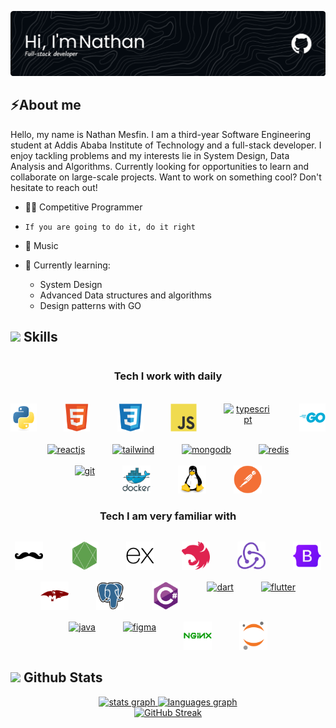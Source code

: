<!-- <div> 
  <h1 align="center" style="padding: 0 0 0 40px; font-size: 40px;">
    <b>Hi, I'm Nathan</b>
  </h1>
</div> -->

![Header](./assets/main-banner.png)

<div>
  <h2>⚡About me </h2>
  Hello, my name is Nathan Mesfin. I am a third-year Software Engineering student at Addis Ababa Institute of Technology and a full-stack developer. I enjoy tackling problems and my interests lie in System Design, Data Analysis and Algorithms. Currently looking for opportunities to learn and collaborate on large-scale projects. Want to work on something cool? Don't hesitate to reach out! 
  
  <br>

  - 👨‍💻 Competitive Programmer

  - `If you are going to do it, do it right`

  - 🎵 Music

  - 🌱 Currently learning:
    - System Design
    - Advanced Data structures and algorithms
    - Design patterns with GO

</div>

## <img src="https://media2.giphy.com/media/QssGEmpkyEOhBCb7e1/giphy.gif?cid=ecf05e47a0n3gi1bfqntqmob8g9aid1oyj2wr3ds3mg700bl&rid=giphy.gif" width ="25"><b>  Skills</b>

<div style="display: flex; flex-direction: column; gap: 17px;">
  <h3 style="text-align: center;" align="center">Tech I work with daily</h3>
  <!-- programming languages -->
  <div align="center" style="display: flex; gap: 16px; justify-content: center;">
    <a href="https://www.python.org" target="_blank" rel="noreferrer">
      <img
        src="https://raw.githubusercontent.com/devicons/devicon/master/icons/python/python-original.svg"
        alt="python"
        width="45"
        height="45"
      />
    </a>
    &nbsp;
    &nbsp;
    <a href="https://html.spec.whatwg.org/multipage/" target="_blank" rel="noreferrer">
      <img
        src="https://raw.githubusercontent.com/devicons/devicon/master/icons/html5/html5-original.svg"
        alt="html"
        width="45"
        height="45"
      />
    </a>
    &nbsp;
    &nbsp;
    <a href="https://developer.mozilla.org/en-US/docs/Web/CSS" target="_blank" rel="noreferrer">
      <img
        src="https://raw.githubusercontent.com/devicons/devicon/master/icons/css3/css3-original.svg"
        alt="css"
        width="45"
        height="45"
      />
    </a>
    &nbsp;
    &nbsp;
    <a href="https://developer.mozilla.org/en-US/docs/Web/JavaScript" target="_blank" rel="noreferrer">
      <img
        src="https://raw.githubusercontent.com/devicons/devicon/master/icons/javascript/javascript-original.svg"
        alt="javascript"
        width="45"
        height="45"
      />
    </a>
    &nbsp;
    &nbsp;
    <a href="https://typescriptlang.org">
      <img
        src="https://upload.wikimedia.org/wikipedia/commons/thumb/4/4c/Typescript_logo_2020.svg/1200px-Typescript_logo_2020.svg.png"
        alt="typescript"
        width="45"
        height="45"
      />
    </a>
    &nbsp;
    &nbsp;
    <a href="https://golang.org/" target="_blank" rel="noreferrer">
      <img
        src="https://raw.githubusercontent.com/devicons/devicon/master/icons/go/go-original-wordmark.svg"
        alt="golang"
        width="45"
        height="45"
      />
    </a>
  </div>
  <!-- frameworks -->
  <div align="center" style="display: flex; gap: 16px; justify-content: center;">
    <a href="https://react.dev/" target="_blank" rel="noreferrer">
      <img
        src="https://www.vectorlogo.zone/logos/reactjs/reactjs-icon.svg"
        alt="reactjs"
        width="45"
        height="45"
      />
    </a>
    &nbsp;
    &nbsp;
    <a href="https://tailwindcss.com/" target="_blank" rel="noreferrer">
      <img
        src="https://www.vectorlogo.zone/logos/tailwindcss/tailwindcss-icon.svg"
        alt="tailwind"
        width="45"
        height="45"
      />
    </a>
    &nbsp;
    &nbsp;
    <a href="https://mongodb.com">
      <img
        src="https://www.vectorlogo.zone/logos/mongodb/mongodb-icon.svg"
        alt="mongodb"
        width="45"
        height="45"
      />
    </a>
    &nbsp;
    &nbsp;
    <a href="https://redis.com">
      <img
        src="https://www.vectorlogo.zone/logos/redis/redis-icon.svg"
        alt="redis"
        width="45"
        height="45"
      />
    </a>
  </div>
  <!-- tools -->
  <div align="center" style="display: flex; gap: 16px; justify-content: center;">
    <a href="https://git-scm.com/" target="_blank" rel="noreferrer">
      <img
        src="https://www.vectorlogo.zone/logos/git-scm/git-scm-icon.svg"
        alt="git"
        width="45"
        height="45"
      />
    </a>
    &nbsp;
    &nbsp;
    <a href="https://www.docker.com/" target="_blank" rel="noreferrer">
      <img
        src="https://raw.githubusercontent.com/devicons/devicon/master/icons/docker/docker-original-wordmark.svg"
        alt="docker"
        width="45"
        height="45"
      />
    </a>
    &nbsp;
    &nbsp;
    <a href="https://www.linux.org/" target="_blank" rel="noreferrer">
      <img
        src="https://raw.githubusercontent.com/devicons/devicon/master/icons/linux/linux-original.svg"
        alt="linux"
        width="45"
        height="45"
      />
    </a>
    &nbsp;
    &nbsp;
    <a href="https://www.postman.com/" target="_blank" rel="noreferrer">
      <img
        src="https://raw.githubusercontent.com/devicons/devicon/master/icons/postman/postman-original.svg"
        alt="postman"
        width="45"
        height="45"
      />
    </a>
  </div>
</div>


<div align="center" style="display: flex; flex-direction: column; gap: 15px;">
  <h3 style="text-align: center;">Tech I am very familiar with</h3>
  <div align="center" style="display: flex; gap: 16px; justify-content: center; flex-wrap: wrap;">
    <a href="https://handlebarsjs.com/">
        <img
          src="https://raw.githubusercontent.com/devicons/devicon/master/icons/handlebars/handlebars-original.svg"
          alt="handlebars"
          width="45"
          height="45"
        />
    </a>
    &nbsp;
    &nbsp;
    <a href="https://nodejs.org">
      <img
        src="https://raw.githubusercontent.com/devicons/devicon/master/icons/nodejs/nodejs-plain.svg"
        alt="nodejs"
        width="45"
        height="45"
      />
    </a>
    &nbsp;
    &nbsp;
    <a href="https://expressjs.com">
      <img
        src="https://raw.githubusercontent.com/devicons/devicon/master/icons/express/express-original.svg"
        alt="expressjs"
        width="45"
        height="45"
      />
    </a>
    &nbsp;
    &nbsp;
    <a href="https://nestjs.com">
      <img
        src="https://raw.githubusercontent.com/devicons/devicon/master/icons/nestjs/nestjs-original.svg"
        alt="nestjs"
        width="45"
        height="45"
      />
    </a>
    &nbsp;
    &nbsp;
    <a href="https://redux.js.org/">
      <img
        src="https://raw.githubusercontent.com/devicons/devicon/master/icons/redux/redux-original.svg"
        alt="redux"
        width="45"
        height="45"
      />
    </a>
    &nbsp;
    &nbsp;
    <a href="https://getbootstrap.com/">
      <img
        src="https://raw.githubusercontent.com/devicons/devicon/master/icons/bootstrap/bootstrap-original.svg"
        alt="bootstrap"
        width="45"
        height="45"
      />
    </a>
    &nbsp;
    &nbsp;
    <a href="https://mongoosejs.com">
      <img
        src="https://raw.githubusercontent.com/devicons/devicon/master/icons/mongoose/mongoose-original.svg"
        alt="mongoose"
        width="45"
        height="45"
      />
    </a>
    &nbsp;
    &nbsp;
    <a href="https://postgresql.com">
      <img
        src="https://raw.githubusercontent.com/devicons/devicon/master/icons/postgresql/postgresql-original.svg"
        alt="postgresql"
        width="45"
        height="45"
      />
    </a>
    &nbsp;
    &nbsp;
    <a href="https://learn.microsoft.com/en-us/dotnet/csharp/" target="_blank" rel="noreferrer">
      <img
        src="https://raw.githubusercontent.com/devicons/devicon/master/icons/csharp/csharp-original.svg"
        alt="csharp"
        width="45"
        height="45"
      />
    </a>
    &nbsp;
    &nbsp;
    <a href="https://dart.dev/" target="_blank" rel="noreferrer">
      <img
        src="https://www.vectorlogo.zone/logos/dartlang/dartlang-icon.svg"
        alt="dart"
        width="45"
        height="45"
      />
    </a>
    &nbsp;
    &nbsp;
    <a href="https://flutter.dev/" target="_blank" rel="noreferrer">
      <img
        src="https://www.vectorlogo.zone/logos/flutterio/flutterio-icon.svg"
        alt="flutter"
        width="45"
        height="45"
      />
    </a>
    &nbsp;
    &nbsp;
    <a href="https://java.com/" target="_blank" rel="noreferrer">
      <img
        src="https://www.vectorlogo.zone/logos/java/java-icon.svg"
        alt="java"
        width="45"
        height="45"
      />
    </a>
    &nbsp;
    &nbsp;
    <a href="https://www.w3schools.com/css/" target="_blank" rel="noreferrer">
      <img
        src="https://www.vectorlogo.zone/logos/figma/figma-icon.svg"
        alt="figma"
        width="45"
        height="45"
      />
    </a>
    &nbsp;
    &nbsp;
    <a href="https://www.f5.com/go/product/welcome-to-nginx">
      <img
        src="https://raw.githubusercontent.com/devicons/devicon/master/icons/nginx/nginx-original.svg"
        alt="nginx"
        width="45"
        height="45"
      />
    </a>
    &nbsp;
    &nbsp;
    <a href="https://jupyter.com">
      <img
        src="https://raw.githubusercontent.com/devicons/devicon/master/icons/jupyter/jupyter-original.svg"
        alt="jupyter"
        width="45"
        height="45"
      />
    </a>
  </div>
</div>


## <img src="https://media.giphy.com/media/iY8CRBdQXODJSCERIr/giphy.gif" width="35"><b> Github Stats </b>

<div align="center" style="display: flex; flex-direction: column;">
  <a href="https://github.com/timid-angel/">
    <img
        src="https://github-readme-stats.vercel.app/api?username=timid-angel&hide=stars&hide_title=false&hide_rank=false&show_icons=true&include_all_commits=true&count_private=true&disable_animations=false&theme=tokyonight&locale=en&hide_border=true&order=1"
        height="150"
        alt="stats graph"
      />
      <img
        src="https://github-readme-stats.vercel.app/api/top-langs?username=timid-angel&locale=en&hide_title=false&layout=compact&card_width=320&langs_count=6&theme=tokyonight&hide_border=true&order=2"
        height="150"
        alt="languages graph"
      />
  </a>
  <a href="https://git.io/streak-stats">
    <img src="https://streak-stats.demolab.com?user=timid-angel&theme=tokyonight&hide_border=true&card_width=500&card_height=200" alt="GitHub Streak" />
  </a>
</div>
